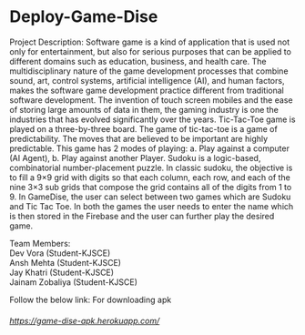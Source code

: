 # Deploy-Game-Dise

Project Description:
Software game is a kind of application that is used not only for entertainment, but also for serious purposes that can be applied to different domains such as education, business, and health care. The multidisciplinary nature of the game development processes that combine sound, art, control systems, artificial intelligence (AI), and human factors, makes the software game development practice different from traditional software development. The invention of touch screen mobiles and the ease of storing large amounts of data in them, the gaming industry is one the industries that has evolved significantly over the years. Tic-Tac-Toe game is played on a three-by-three board. The game of tic-tac-toe is a game of predictability. The moves that are believed to be important are highly predictable. This game has 2 modes of playing: a. Play against a computer (AI Agent), b. Play against another Player. Sudoku is a logic-based, combinatorial number-placement puzzle. In classic sudoku, the objective is to fill a 9×9 grid with digits so that each column, each row, and each of the nine 3×3 sub grids that compose the grid contains all of the digits from 1 to 9. In GameDise, the user can select between two games which are Sudoku and Tic Tac Toe. In both the games the user needs to enter the name which is then stored in the Firebase and the user can further play the desired game.


Team Members:<br>
Dev Vora (Student-KJSCE)<br>
Ansh Mehta (Student-KJSCE)<br>
Jay Khatri (Student-KJSCE)<br>
Jainam Zobaliya (Student-KJSCE)<br>

Follow the below link: For downloading apk
###### https://game-dise-apk.herokuapp.com/
